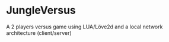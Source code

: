 # JungleVersus
A 2 players versus game using LUA/Löve2d and a local network architecture (client/server)



